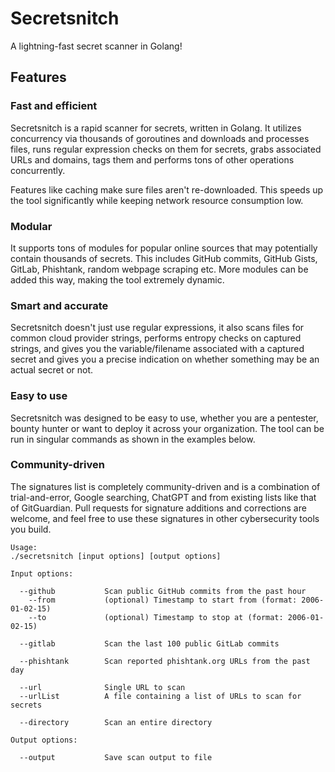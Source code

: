 # Secretsnitch

A lightning-fast secret scanner in Golang!

## Features

### Fast and efficient

Secretsnitch is a rapid scanner for secrets, written in Golang. It utilizes concurrency via thousands of goroutines and downloads
and processes files, runs regular expression checks on them for secrets, grabs associated URLs and domains, tags them and performs tons of other operations concurrently.

Features like caching make sure files aren't re-downloaded. This speeds up the tool significantly while keeping network resource
consumption low.

### Modular

It supports tons of modules for popular online sources that may potentially contain thousands of secrets. This includes GitHub commits,
GitHub Gists, GitLab, Phishtank, random webpage scraping etc. More modules can be added this way, making the tool extremely dynamic.

### Smart and accurate

Secretsnitch doesn't just use regular expressions, it also scans files for common cloud provider strings, performs entropy checks on
captured strings, and gives you the variable/filename associated with a captured secret and gives you a precise indication on whether something may be an actual secret or not.

### Easy to use

Secretsnitch was designed to be easy to use, whether you are a pentester, bounty hunter or want to deploy it across your organization. The
tool can be run in singular commands as shown in the examples below.

### Community-driven

The signatures list is completely community-driven and is a combination of trial-and-error, Google searching, ChatGPT and from existing lists like that of GitGuardian. Pull requests for signature additions and corrections are welcome, and feel free to use these signatures in other cybersecurity tools you build.

```
Usage:
./secretsnitch [input options] [output options]

Input options:

  --github           Scan public GitHub commits from the past hour
    --from           (optional) Timestamp to start from (format: 2006-01-02-15)
    --to             (optional) Timestamp to stop at (format: 2006-01-02-15)

  --gitlab           Scan the last 100 public GitLab commits

  --phishtank        Scan reported phishtank.org URLs from the past day

  --url              Single URL to scan
  --urlList          A file containing a list of URLs to scan for secrets

  --directory        Scan an entire directory

Output options:

  --output           Save scan output to file
```